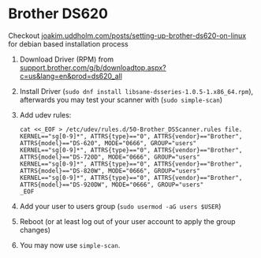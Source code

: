# Brother DS620

Checkout [joakim.uddholm.com/posts/setting-up-brother-ds620-on-linux](https://joakim.uddholm.com/posts/setting-up-brother-ds620-on-linux) for debian based installation process

1. Download Driver (RPM) from [support.brother.com/g/b/downloadtop.aspx?c=us&lang=en&prod=ds620_all](https://support.brother.com/g/b/downloadtop.aspx?c=us&lang=en&prod=ds620_all) 

2. Install Driver (`sudo dnf install libsane-dsseries-1.0.5-1.x86_64.rpm`), afterwards you may test your scanner with (`sudo simple-scan`) 

3. Add udev rules:
   ```
   cat <<_EOF > /etc/udev/rules.d/50-Brother_DSScanner.rules file.
   KERNEL=="sg[0-9]*", ATTRS{type}=="0", ATTRS{vendor}=="Brother", ATTRS{model}=="DS-620", MODE="0666", GROUP="users"
   KERNEL=="sg[0-9]*", ATTRS{type}=="0", ATTRS{vendor}=="Brother", ATTRS{model}=="DS-720D", MODE="0666", GROUP="users"
   KERNEL=="sg[0-9]*", ATTRS{type}=="0", ATTRS{vendor}=="Brother", ATTRS{model}=="DS-820W", MODE="0666", GROUP="users"
   KERNEL=="sg[0-9]*", ATTRS{type}=="0", ATTRS{vendor}=="Brother", ATTRS{model}=="DS-920DW", MODE="0666", GROUP="users"
   _EOF
   ```

4. Add your user to users group (`sudo usermod -aG users $USER`)

5. Reboot (or at least log out of your user account to apply the group changes)

6. You may now use `simple-scan`.